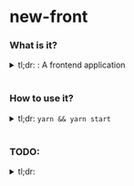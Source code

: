 # new-front

### What is it?
<details>
  <summary>
    tl;dr: <TODO>: A frontend application
  </summary>
  <br />

  A brand new frontend project!

  It's ready for you to add some functionality, and gh-pages publish it!

</details>
<br/>

### How to use it?
<details>
  <summary>
    tl;dr: <code>yarn && yarn start</code>
  </summary>
  <br />

  It's ready to roll *right now*

  The crazy huge blob that instantiates and pushes it straight to GH-Pages in a working format:
  ```sh
  yarn && yarn build && git init && git add . && git remote add origin $YOUR_REPO && git commit -m ':sparkles: init commit!' && git push --set-upstream origin master
  ```


  ##### Some of the scripts, and what they do
  | Command | Description |
  | :---------------: | :---------------: |
  | `yarn start` | starts a hot reload server running the app |
  | `yarn build` | builds a set of production assets into `./docs` |
  | `yarn test` | runs through the tests |
  | `yarn coverage` | runs through the tests, outputting coverage into `./coverage` |
  | `yarn lint` | lints the project, trying to fix any issues automatically |


  ##### More details:
  `yarn build` doesn't remove the CNAME file that `gh-pages` puts into the docs directory, if you choose to deploy things using the `master/docs` deployment route on GH.

  There's a pre-commit hook that builds production assets on every commit. It might be worthwhile to disable this if you care about your git history being clean. **I really really don't** *however*, so I left it as the default action. `prepush` doesn't push new compiled assets, so you have to run it twice, and that sucks. If you ever want to get moving **fast** leave it in. 
  
  If someday you want to clean all that out and use something *not* **incredibly shoestring** like `precommit` compiling the assets, it's stupendously easy to clean your git history and keep rolling like you were never in the ghetto at all.


</details>
<br/>

### TODO:
<details>
<summary>tl;dr: <TODO></summary>
<br />

  1. <TODO>

</details>
<br/>